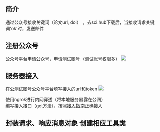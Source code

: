 

## 简介

通过公众号接收关键词（论文url, doi） ，去sci.hub下载后，当接收请求关键词'ok'时，发送邮件


## 注册公众号

公众号平台申请公众号，申请测试账号（测试账号权限多）
![](https://tva1.sinaimg.cn/large/007S8ZIlgy1gelia4zq5gj31k50u043t.jpg)

## 服务器接入

在公测试账号公众号平台填写接入的url和token
![](https://tva1.sinaimg.cn/large/007S8ZIlgy1geliis0hoqj31d90u012o.jpg)

使用ngrok进行内网穿透（将本地服务暴露在公网）    
编写接入接口（get方法），按照[接入指南](https://developers.weixin.qq.com/doc/offiaccount/Basic_Information/Access_Overview.html)正确接入

## 封装请求、响应消息对象 创建相应工具类
